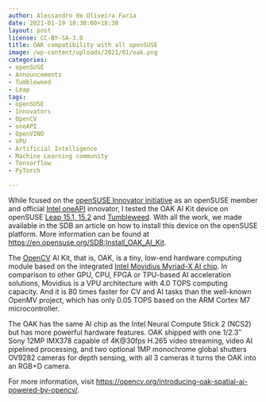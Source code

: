 ```yaml
---
author: Alessandro de Oliveira Faria
date: 2021-01-19 18:30:00+18:30
layout: post
license: CC-BY-SA-3.0
title: OAK compatibility with all openSUSE
image: /wp-content/uploads/2021/01/oak.png
categories:
- openSUSE
- Announcements
- Tumbleweed
- Leap
tags:
- openSUSE
- Innovators
- OpenCV
- oneAPI
- OpenVINO
- VPU
- Artificial Intelligence
- Machine Learning community 
- Tensorflow
- PyTorch 

---
```


While fcused on the [openSUSE Innovator initiative](https://en.opensuse.org/openSUSE:INNOVATORS) as an openSUSE member and official [Intel oneAPI](https://software.intel.com/content/www/us/en/develop/tools/oneapi.html) innovator, I tested the OAK AI Kit device on openSUSE [Leap 15.1, 15.2](https://software.opensuse.org/distributions/leap) and [Tumbleweed](https://software.opensuse.org/distributions/tumbleweed). With all the work, we made available in the SDB an article on how to install this device on the openSUSE platform. More information can be found at <https://en.opensuse.org/SDB:Install_OAK_AI_Kit>.

The [OpenCV](https://software.opensuse.org/package/opencv) AI Kit, that is, OAK, is a tiny, low-end hardware computing module based on the integrated [Intel Movidius Myriad-X AI chip](https://www.intel.com/content/www/us/en/products/processors/movidius-vpu/movidius-myriad-x.html). In comparison to other GPU, CPU, FPGA or TPU-based AI acceleration solutions, Movidius is a VPU architecture with 4.0 TOPS computing capacity. And it is 80 times faster for CV and AI tasks than the well-known OpenMV project, which has only 0.05 TOPS based on the ARM Cortex M7 microcontroller.

The OAK has the same AI chip as the Intel Neural Compute Stick 2 (NCS2) but has more powerful hardware features. OAK shipped with one 1/2.3″ Sony 12MP IMX378 capable of 4K@30fps H.265 video streaming, video AI pipelined processing, and two optional 1MP monochrome global shutters OV9282 cameras for depth sensing, with all 3 cameras it turns the OAK into an RGB+D camera.

For more information, visit <https://opencv.org/introducing-oak-spatial-ai-powered-by-opencv/>.

